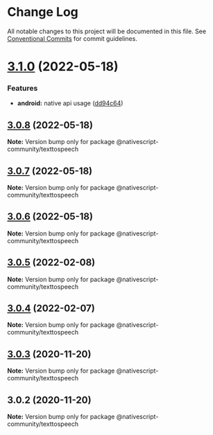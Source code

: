 # Change Log

All notable changes to this project will be documented in this file.
See [Conventional Commits](https://conventionalcommits.org) for commit guidelines.

# [3.1.0](https://github.com/nativescript-community/texttospeech/compare/v3.0.8...v3.1.0) (2022-05-18)


### Features

* **android:** native api usage ([dd94c64](https://github.com/nativescript-community/texttospeech/commit/dd94c640b55f446c6e33e540aaf5bdc610064744))





## [3.0.8](https://github.com/nativescript-community/texttospeech/compare/v3.0.7...v3.0.8) (2022-05-18)

**Note:** Version bump only for package @nativescript-community/texttospeech





## [3.0.7](https://github.com/nativescript-community/texttospeech/compare/v3.0.6...v3.0.7) (2022-05-18)

**Note:** Version bump only for package @nativescript-community/texttospeech





## [3.0.6](https://github.com/nativescript-community/texttospeech/compare/v3.0.5...v3.0.6) (2022-05-18)

**Note:** Version bump only for package @nativescript-community/texttospeech





## [3.0.5](https://github.com/nativescript-community/texttospeech/compare/v3.0.4...v3.0.5) (2022-02-08)

**Note:** Version bump only for package @nativescript-community/texttospeech





## [3.0.4](https://github.com/nativescript-community/texttospeech/compare/v3.0.3...v3.0.4) (2022-02-07)

**Note:** Version bump only for package @nativescript-community/texttospeech





## [3.0.3](https://github.com/nativescript-community/texttospeech/compare/v3.0.2...v3.0.3) (2020-11-20)

**Note:** Version bump only for package @nativescript-community/texttospeech





## 3.0.2 (2020-11-20)

**Note:** Version bump only for package @nativescript-community/texttospeech
